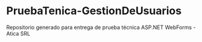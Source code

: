 # PruebaTenica-GestionDeUsuarios
Repositorio generado para entrega de prueba técnica ASP.NET WebForms - Atica SRL
